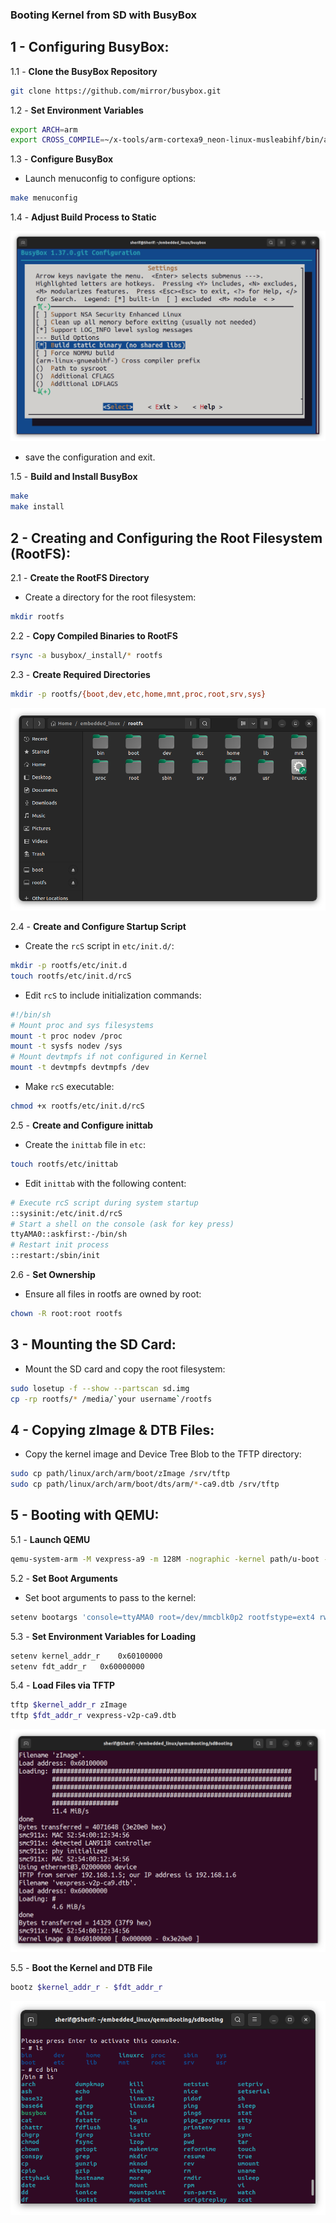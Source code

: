 ### Booting Kernel from SD with BusyBox

## 1 - Configuring BusyBox:

1.1 - **Clone the BusyBox Repository**

```bash
git clone https://github.com/mirror/busybox.git
```

1.2 - **Set Environment Variables**

```bash
export ARCH=arm
export CROSS_COMPILE=~/x-tools/arm-cortexa9_neon-linux-musleabihf/bin/arm-cortexa9_neon-linux-musleabihf-
```

1.3 - **Configure BusyBox**

 - Launch menuconfig to configure options:

```bash
make menuconfig
```

1.4 - **Adjust Build Process to Static**


![Menuconfig Screenshot](https://github.com/Khedr05/ITI_Android_Automotive_Track/blob/main/04_Embedded_Linux/00_Tasks/03_bootingRootfsViaSd/img/00_menuConfig.png) 


 - save the configuration and exit.

1.5 - **Build and Install BusyBox**

```bash
make
make install
```

## 2 - Creating and Configuring the Root Filesystem (RootFS):

2.1 - **Create the RootFS Directory**

 - Create a directory for the root filesystem:

```bash
mkdir rootfs
```

2.2 - **Copy Compiled Binaries to RootFS**

```bash
rsync -a busybox/_install/* rootfs
```

2.3 - **Create Required Directories**

```bash
mkdir -p rootfs/{boot,dev,etc,home,mnt,proc,root,srv,sys}
```


![RootFS Directory Structure](https://github.com/Khedr05/ITI_Android_Automotive_Track/blob/main/04_Embedded_Linux/00_Tasks/03_bootingRootfsViaSd/img/01_rootfs.png) 


2.4 - **Create and Configure Startup Script**

 - Create the `rcS` script in `etc/init.d/`:

```bash
mkdir -p rootfs/etc/init.d
touch rootfs/etc/init.d/rcS
```

 - Edit `rcS` to include initialization commands:

```bash
#!/bin/sh
# Mount proc and sys filesystems
mount -t proc nodev /proc
mount -t sysfs nodev /sys
# Mount devtmpfs if not configured in Kernel
mount -t devtmpfs devtmpfs /dev
```

 - Make `rcS` executable:

```bash
chmod +x rootfs/etc/init.d/rcS
```

2.5 - **Create and Configure inittab**

 - Create the `inittab` file in `etc`:

```bash
touch rootfs/etc/inittab
```

 - Edit `inittab` with the following content:

```bash
# Execute rcS script during system startup
::sysinit:/etc/init.d/rcS
# Start a shell on the console (ask for key press)
ttyAMA0::askfirst:-/bin/sh
# Restart init process
::restart:/sbin/init
```

2.6 - **Set Ownership**

 - Ensure all files in rootfs are owned by root:

```bash
chown -R root:root rootfs
```

## 3 - Mounting the SD Card:

 - Mount the SD card and copy the root filesystem:

```bash
sudo losetup -f --show --partscan sd.img
cp -rp rootfs/* /media/`your username`/rootfs
```

## 4 - Copying zImage & DTB Files:

 - Copy the kernel image and Device Tree Blob to the TFTP directory:

```bash
sudo cp path/linux/arch/arm/boot/zImage /srv/tftp
sudo cp path/linux/arch/arm/boot/dts/arm/*-ca9.dtb /srv/tftp
```

## 5 - Booting with QEMU:

5.1 - **Launch QEMU**

```bash
qemu-system-arm -M vexpress-a9 -m 128M -nographic -kernel path/u-boot -sd path/sd.img
```

5.2 - **Set Boot Arguments**

 - Set boot arguments to pass to the kernel:

```bash
setenv bootargs 'console=ttyAMA0 root=/dev/mmcblk0p2 rootfstype=ext4 rw rootwait init=/sbin/init'
```

5.3 - **Set Environment Variables for Loading**

```bash
setenv kernel_addr_r	0x60100000 
setenv fdt_addr_r	0x60000000
```

5.4 - **Load Files via TFTP**

```bash
tftp $kernel_addr_r zImage
tftp $fdt_addr_r vexpress-v2p-ca9.dtb
```


![Loading Files Screenshot](https://github.com/Khedr05/ITI_Android_Automotive_Track/blob/main/04_Embedded_Linux/00_Tasks/03_bootingRootfsViaSd/img/02_loadingFiles.png)


5.5 - **Boot the Kernel and DTB File**

```bash
bootz $kernel_addr_r - $fdt_addr_r
```


![Kernel Start Screenshot](https://github.com/Khedr05/ITI_Android_Automotive_Track/blob/main/04_Embedded_Linux/00_Tasks/03_bootingRootfsViaSd/img/03_kernelStart.png)


